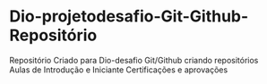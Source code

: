 # Dio-projetodesafio-Git-Github- Repositório
Repositório Criado para Dio-desafio  Git/Github  criando repositórios                                                         
Aulas de Introdução e Iniciante
Certificações e aprovações 
 
